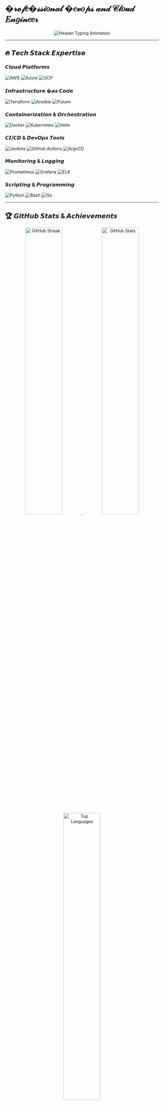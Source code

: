 # �𝓇𝓸𝒻𝑒�𝓈𝓈𝒾𝑜𝓃𝒶𝓁 �𝑒𝓋𝑜𝓅𝓈 𝒶𝓃𝒹 𝒞𝓁𝑜𝓊𝒹 𝐸𝓃𝑔𝒾𝓃𝑒𝑒𝓇

<div align="center">
  <img src="https://readme-typing-svg.demolab.com?font=JetBrains+Mono&weight=600&size=28&duration=4500&pause=1000&color=58A6FF&center=true&vCenter=true&width=800&lines=𝙃𝙚𝙡𝙡𝙤+𝙒𝙤𝙧𝙡𝙙+👋+𝙄'𝙢+𝙊𝙢+𝙉𝙖𝙜𝙖𝙧𝙚;☁️+𝙈𝙪𝙡𝙩𝙞-𝘾𝙡𝙤𝙪𝙙+𝙎𝙥𝙚𝙘𝙞𝙖𝙡𝙞𝙨𝙩;🛠️+𝘿𝙚𝙫𝙊𝙥𝙨+𝙀𝙣𝙜𝙞𝙣𝙚𝙚𝙧+𝙖𝙩+𝙎𝙘𝙖𝙡𝙚;🚀+𝙇𝙚𝙩'𝙨+𝘽𝙪𝙞𝙡𝙙+𝙍𝙤𝙗𝙪𝙨𝙩+𝙄𝙣𝙛𝙧𝙖𝙨𝙩𝙧𝙪𝙘𝙩𝙪𝙧𝙚" alt="Header Typing Animation" />
</div>

---

## 🔥 𝙏𝙚𝙘𝙝 𝙎𝙩𝙖𝙘𝙠 𝙀𝙭𝙥𝙚𝙧𝙩𝙞𝙨𝙚

### 𝘾𝙡𝙤𝙪𝙙 𝙋𝙡𝙖𝙩𝙛𝙤𝙧𝙢𝙨
![AWS](https://img.shields.io/badge/AWS-FF9900?style=for-the-badge&logo=amazonaws&logoColor=white)
![Azure](https://img.shields.io/badge/Azure-0089D6?style=for-the-badge&logo=microsoft-azure&logoColor=white)
![GCP](https://img.shields.io/badge/GCP-4285F4?style=for-the-badge&logo=googlecloud&logoColor=white)

### 𝙄𝙣𝙛𝙧𝙖𝙨𝙩𝙧𝙪𝙘𝙩𝙪𝙧𝙚 �𝙖𝙨 𝘾𝙤𝙙𝙚
![Terraform](https://img.shields.io/badge/Terraform-7B42BC?style=for-the-badge&logo=terraform&logoColor=white)
![Ansible](https://img.shields.io/badge/Ansible-EE0000?style=for-the-badge&logo=ansible&logoColor=white)
![Pulumi](https://img.shields.io/badge/Pulumi-8A3391?style=for-the-badge&logo=pulumi&logoColor=white)

### 𝘾𝙤𝙣𝙩𝙖𝙞𝙣𝙚𝙧𝙞𝙯𝙖𝙩𝙞𝙤𝙣 & 𝙊𝙧𝙘𝙝𝙚𝙨𝙩𝙧𝙖𝙩𝙞𝙤𝙣
![Docker](https://img.shields.io/badge/Docker-2496ED?style=for-the-badge&logo=docker&logoColor=white)
![Kubernetes](https://img.shields.io/badge/Kubernetes-326CE5?style=for-the-badge&logo=kubernetes&logoColor=white)
![Helm](https://img.shields.io/badge/Helm-0F1689?style=for-the-badge&logo=helm&logoColor=white)

### 𝘾𝙄/𝘾𝘿 & 𝘿𝙚𝙫𝙊𝙥𝙨 𝙏𝙤𝙤𝙡𝙨
![Jenkins](https://img.shields.io/badge/Jenkins-D24939?style=for-the-badge&logo=jenkins&logoColor=white)
![GitHub Actions](https://img.shields.io/badge/GitHub_Actions-2088FF?style=for-the-badge&logo=githubactions&logoColor=white)
![ArgoCD](https://img.shields.io/badge/ArgoCD-EF7B4D?style=for-the-badge&logo=argo&logoColor=white)

### 𝙈𝙤𝙣𝙞𝙩𝙤𝙧𝙞𝙣𝙜 & 𝙇𝙤𝙜𝙜𝙞𝙣𝙜
![Prometheus](https://img.shields.io/badge/Prometheus-E6522C?style=for-the-badge&logo=prometheus&logoColor=white)
![Grafana](https://img.shields.io/badge/Grafana-F46800?style=for-the-badge&logo=grafana&logoColor=white)
![ELK](https://img.shields.io/badge/ELK-005571?style=for-the-badge&logo=elastic&logoColor=white)

### 𝙎𝙘𝙧𝙞𝙥𝙩𝙞𝙣𝙜 & 𝙋𝙧𝙤𝙜𝙧𝙖𝙢𝙢𝙞𝙣𝙜
![Python](https://img.shields.io/badge/Python-3776AB?style=for-the-badge&logo=python&logoColor=white)
![Bash](https://img.shields.io/badge/Bash-4EAA25?style=for-the-badge&logo=gnu-bash&logoColor=white)
![Go](https://img.shields.io/badge/Go-00ADD8?style=for-the-badge&logo=go&logoColor=white)

---

## 🏆 𝙂𝙞𝙩𝙃𝙪𝙗 𝙎𝙩𝙖𝙩𝙨 & 𝘼𝙘𝙝𝙞𝙚𝙫𝙚𝙢𝙚𝙣𝙩𝙨

<div align="center">
  <a href="https://git.io/streak-stats">
    <img src="https://streak-stats.demolab.com?user=omnagare9975&theme=github-dark-blue&hide_border=true&date_format=M%20j%5B%2C%20Y%5D" alt="GitHub Streak" width="49%"/>
  </a>
  <a href="https://github.com/anuraghazra/github-readme-stats">
    <img src="https://github-readme-stats.vercel.app/api?username=omnagare9975&show_icons=true&theme=github_dark&hide_border=true" alt="GitHub Stats" width="49%"/>
  </a>
  <a href="https://github.com/anuraghazra/github-readme-stats">
    <img src="https://github-readme-stats.vercel.app/api/top-langs/?username=omnagare9975&layout=compact&theme=github_dark&hide_border=true" alt="Top Languages" width="49%"/>
  </a>
  <a href="https://github.com/ryo-ma/github-profile-trophy">
    <img src="https://github-profile-trophy.vercel.app/?username=omnagare9975&theme=onedark&no-frame=true&column=4&margin-w=15" alt="GitHub Trophies" width="98%"/>
  </a>
</div>

---

## 🚀 𝙁𝙚𝙖𝙩𝙪𝙧𝙚𝙙 𝙋𝙧𝙤𝙟𝙚𝙘𝙩𝙨

| Project | Description | Technologies |
|---------|-------------|--------------|
| **[Cloud-Native CI/CD Pipeline](https://github.com/omnagare9975/cloud-native-cicd)** | End-to-end GitOps pipeline with security scanning and automated deployments | GitHub Actions, ArgoCD, Trivy, OPA |
| **[Multi-Cloud Kubernetes Cluster](https://github.com/omnagare9975/multi-cloud-k8s)** | Hybrid cluster spanning AWS EKS and Azure AKS with centralized monitoring | Terraform, Crossplane, Prometheus |
| **[Serverless Cost Optimizer](https://github.com/omnagare9975/serverless-optimizer)** | Automated cost-saving solution for cloud resources | AWS Lambda, Python, Cloud Custodian |
| **[Infrastructure Blueprints](https://github.com/omnagare9975/terraform-blueprints)** | Production-ready Terraform modules for common cloud patterns | Terraform, Terratest, Checkov |

---

## 📝 𝙇𝙖𝙩𝙚𝙨𝙩 𝘽𝙡𝙤𝙜 𝙋𝙤𝙨𝙩𝙨

<!-- BLOG-POST-LIST:START -->
- [Implementing Zero Trust Architecture in Kubernetes](https://medium.com/@omnagare07/zero-trust-k8s)
- [Terraform Best Practices at Scale](https://medium.com/@omnagare07/terraform-at-scale)
- [Cost Optimization Strategies for AWS EKS](https://medium.com/@omnagare07/eks-cost-optimization)
<!-- BLOG-POST-LIST:END -->

---

## 🌐 𝙎𝙤𝙘𝙞𝙖𝙡 𝙋𝙧𝙚𝙨𝙚𝙣𝙘𝙚

<div align="center">
  <a href="https://linkedin.com/in/om-nagare" target="_blank">
    <img src="https://img.shields.io/badge/LinkedIn-0A66C2?style=for-the-badge&logo=linkedin&logoColor=white" alt="LinkedIn"/>
  </a>
  <a href="https://twitter.com/omnagare" target="_blank">
    <img src="https://img.shields.io/badge/Twitter-1DA1F2?style=for-the-badge&logo=twitter&logoColor=white" alt="Twitter"/>
  </a>
  <a href="https://medium.com/@omnagare07" target="_blank">
    <img src="https://img.shields.io/badge/Medium-12100E?style=for-the-badge&logo=medium&logoColor=white" alt="Medium"/>
  </a>
  <a href="https://www.youtube.com/c/ucjdhaqmnasc4ylwsiplhn4w" target="_blank">
    <img src="https://img.shields.io/badge/YouTube-FF0000?style=for-the-badge&logo=youtube&logoColor=white" alt="YouTube"/>
  </a>
  <a href="mailto:omnagare07@gmail.com">
    <img src="https://img.shields.io/badge/Email-EA4335?style=for-the-badge&logo=gmail&logoColor=white" alt="Email"/>
  </a>
</div>

---

<div align="center">
  <img src="https://komarev.com/ghpvc/?username=omnagare9975&label=Profile+Views&color=0e75b6&style=flat" alt="Profile Views" />
  <a href="https://github.com/omnagare9975?tab=followers">
    <img src="https://img.shields.io/github/followers/omnagare9975?label=Followers&style=social" alt="GitHub Followers" />
  </a>
</div>

<div align="center">
  <img src="https://github.com/omnagare9975/omnagare9975/blob/main/images/footer-wave.svg" alt="Wave" width="100%"/>
</div>
